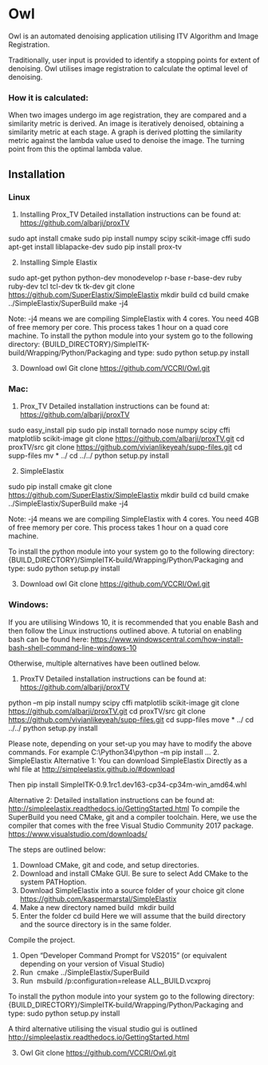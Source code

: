 # Owl
Owl is an automated denoising application utilising ITV Algorithm and Image Registration. 
 
Traditionally, user input is provided to identify a stopping points for extent of denoising. Owl utilises image registration to calculate the optimal level of denoising.  

### How it is calculated: 

When two images undergo im age registration, they are compared and a similarity metric is derived. An image is iteratively denoised, obtaining a similarity metric at each stage. A graph is derived plotting the similarity metric against the lambda value used to denoise the image. The turning point from this the optimal lambda value. 

## Installation 
### Linux 

1.	Installing Prox_TV 
Detailed installation instructions can be found at:  https://github.com/albarji/proxTV 

sudo apt install cmake 
sudo pip install numpy scipy scikit-image cffi 
sudo apt-get install liblapacke-dev
sudo pip install prox-tv	

2.	Installing Simple Elastix 

sudo apt-get python python-dev monodevelop r-base r-base-dev ruby ruby-dev tcl tcl-dev tk tk-dev
git clone https://github.com/SuperElastix/SimpleElastix
mkdir build
cd build
cmake ../SimpleElastix/SuperBuild
make -j4

Note: -j4 means we are compiling SimpleElastix with 4 cores. You need 4GB of free memory per core. This process takes 1 hour on a quad core machine. 
To install the python module into your system go to the following directory: 
{BUILD_DIRECTORY}/SimpleITK-build/Wrapping/Python/Packaging
and type: 
sudo python setup.py install

3.	Download owl 
Git clone https://github.com/VCCRI/Owl.git


### Mac:
1.	Prox_TV 
Detailed installation instructions can be found at:  https://github.com/albarji/proxTV 

sudo easy_install pip 
sudo pip install  tornado nose numpy scipy cffi matplotlib scikit-image 
git clone https://github.com/albarji/proxTV.git
cd proxTV/src 
git clone https://github.com/vivianlikeyeah/supp-files.git
cd supp-files
mv * ../ 
cd ../../
python setup.py install 

2.	SimpleElastix 

sudo pip install cmake 
git clone https://github.com/SuperElastix/SimpleElastix
mkdir build
cd build
cmake ../SimpleElastix/SuperBuild
make -j4

Note: -j4 means we are compiling SimpleElastix with 4 cores. You need 4GB of free memory per core. This process takes 1 hour on a quad core machine. 

To install the python module into your system go to the following directory: 
{BUILD_DIRECTORY}/SimpleITK-build/Wrapping/Python/Packaging
and type: 
sudo python setup.py install

3.	Download owl 
Git clone https://github.com/VCCRI/Owl.git

### Windows:

If you are utilising Windows 10, it is recommended that you enable Bash and then follow the Linux instructions outlined above. A tutorial on enabling bash can be found here: https://www.windowscentral.com/how-install-bash-shell-command-line-windows-10

Otherwise, multiple alternatives have been outlined below. 
1.	ProxTV 
Detailed installation instructions can be found at:  https://github.com/albarji/proxTV 

python –m pip install numpy scipy cffi matplotlib scikit-image 
git clone https://github.com/albarji/proxTV.git
cd proxTV/src 
git clone https://github.com/vivianlikeyeah/supp-files.git
cd supp-files
move * ../ 
cd ../../
python setup.py install

Please note, depending on your set-up you may have to modify the above commands.
For example C:\Python34\python –m pip install … 
2.	SimpleElastix
Alternative 1: 
You can download SimpleElastix Directly as a whl file at
http://simpleelastix.github.io/#download

Then 
pip install SimpleITK-0.9.1rc1.dev163-cp34-cp34m-win_amd64.whl  

Alternative 2:
Detailed installation instructions can be found at: http://simpleelastix.readthedocs.io/GettingStarted.html
To compile the SuperBuild you need CMake, git and a compiler toolchain. Here, we use the compiler that comes with the free Visual Studio Community 2017 package. https://www.visualstudio.com/downloads/

The steps are outlined below: 

1.	Download CMake, git and code, and setup directories.
2.	Download and install CMake GUI. Be sure to select Add CMake to the system PATHoption.
3.	Download SimpleElastix into a source folder of your choice 
git clone https://github.com/kaspermarstal/SimpleElastix
4.	Make a new directory named build 
mkdir build 
5.	Enter the folder 
cd build 
Here we will assume that the build directory and the source directory is in the same folder.

Compile the project.

1.	Open “Developer Command Prompt for VS2015” (or equivalent depending on your version of Visual Studio)
2.	Run 
cmake ../SimpleElastix/SuperBuild
3.	Run 
msbuild /p:configuration=release ALL_BUILD.vcxproj

To install the python module into your system go to the following directory: 
{BUILD_DIRECTORY}/SimpleITK-build/Wrapping/Python/Packaging
and type: 
sudo python setup.py install

A third alternative utilising the visual studio gui is outlined http://simpleelastix.readthedocs.io/GettingStarted.html


3.	Owl 
Git clone https://github.com/VCCRI/Owl.git


